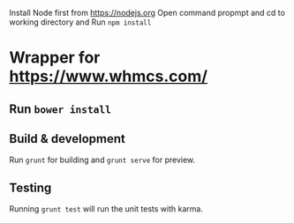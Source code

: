 Install Node first from https://nodejs.org
Open command propmpt and cd to working directory and Run `npm install`

# Wrapper for https://www.whmcs.com/

## Run `bower install`

## Build & development

Run `grunt` for building and `grunt serve` for preview.

## Testing

Running `grunt test` will run the unit tests with karma.
